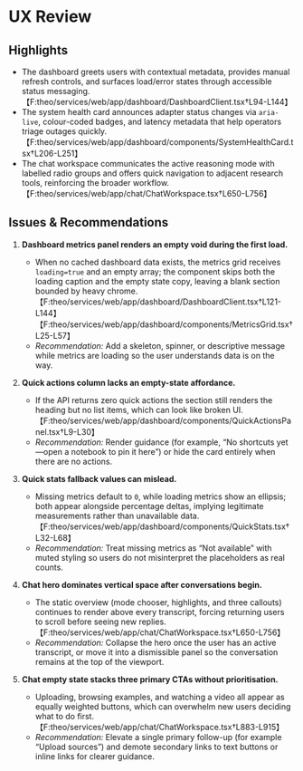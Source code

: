 # UX Review

## Highlights
- The dashboard greets users with contextual metadata, provides manual refresh controls, and surfaces load/error states through accessible status messaging. 【F:theo/services/web/app/dashboard/DashboardClient.tsx†L94-L144】
- The system health card announces adapter status changes via `aria-live`, colour-coded badges, and latency metadata that help operators triage outages quickly. 【F:theo/services/web/app/dashboard/components/SystemHealthCard.tsx†L206-L251】
- The chat workspace communicates the active reasoning mode with labelled radio groups and offers quick navigation to adjacent research tools, reinforcing the broader workflow. 【F:theo/services/web/app/chat/ChatWorkspace.tsx†L650-L756】

## Issues & Recommendations

1. **Dashboard metrics panel renders an empty void during the first load.**
   - When no cached dashboard data exists, the metrics grid receives `loading=true` and an empty array; the component skips both the loading caption and the empty state copy, leaving a blank section bounded by heavy chrome. 【F:theo/services/web/app/dashboard/DashboardClient.tsx†L121-L144】【F:theo/services/web/app/dashboard/components/MetricsGrid.tsx†L25-L57】
   - *Recommendation:* Add a skeleton, spinner, or descriptive message while metrics are loading so the user understands data is on the way.

2. **Quick actions column lacks an empty-state affordance.**
   - If the API returns zero quick actions the section still renders the heading but no list items, which can look like broken UI. 【F:theo/services/web/app/dashboard/components/QuickActionsPanel.tsx†L9-L30】
   - *Recommendation:* Render guidance (for example, “No shortcuts yet—open a notebook to pin it here”) or hide the card entirely when there are no actions.

3. **Quick stats fallback values can mislead.**
   - Missing metrics default to `0`, while loading metrics show an ellipsis; both appear alongside percentage deltas, implying legitimate measurements rather than unavailable data. 【F:theo/services/web/app/dashboard/components/QuickStats.tsx†L32-L68】
   - *Recommendation:* Treat missing metrics as “Not available” with muted styling so users do not misinterpret the placeholders as real counts.

4. **Chat hero dominates vertical space after conversations begin.**
   - The static overview (mode chooser, highlights, and three callouts) continues to render above every transcript, forcing returning users to scroll before seeing new replies. 【F:theo/services/web/app/chat/ChatWorkspace.tsx†L650-L756】
   - *Recommendation:* Collapse the hero once the user has an active transcript, or move it into a dismissible panel so the conversation remains at the top of the viewport.

5. **Chat empty state stacks three primary CTAs without prioritisation.**
   - Uploading, browsing examples, and watching a video all appear as equally weighted buttons, which can overwhelm new users deciding what to do first. 【F:theo/services/web/app/chat/ChatWorkspace.tsx†L883-L915】
   - *Recommendation:* Elevate a single primary follow-up (for example “Upload sources”) and demote secondary links to text buttons or inline links for clearer guidance.
